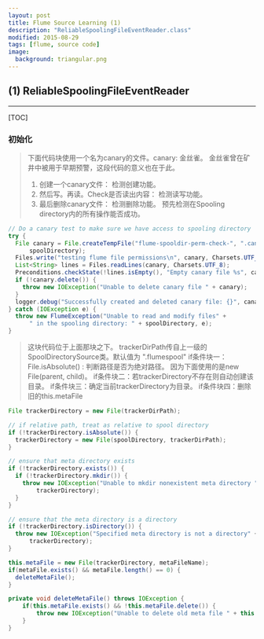 ```yaml
---
layout: post
title: Flume Source Learning (1)
description: "ReliableSpoolingFileEventReader.class"
modified: 2015-08-29
tags: [flume, source code]
image:
  background: triangular.png
---
```


## (1) ReliableSpoolingFileEventReader
-----

[TOC]

### 初始化

>下面代码块使用一个名为canary的文件。canary: 金丝雀。
>金丝雀曾在矿井中被用于早期预警，这段代码的意义也在于此。
>1. 创建一个canary文件： 检测创建功能。
>2. 然后写。再读。Check是否读出内容： 检测读写功能。
>3. 最后删除canary文件： 检测删除功能。
>预先检测在Spooling directory内的所有操作能否成功。

``` java
// Do a canary test to make sure we have access to spooling directory
try {
  File canary = File.createTempFile("flume-spooldir-perm-check-", ".canary",
      spoolDirectory);
  Files.write("testing flume file permissions\n", canary, Charsets.UTF_8);
  List<String> lines = Files.readLines(canary, Charsets.UTF_8);
  Preconditions.checkState(!lines.isEmpty(), "Empty canary file %s", canary);
  if (!canary.delete()) {
    throw new IOException("Unable to delete canary file " + canary);
  }
  logger.debug("Successfully created and deleted canary file: {}", canary);
} catch (IOException e) {
  throw new FlumeException("Unable to read and modify files" +
      " in the spooling directory: " + spoolDirectory, e);
}
```

>这块代码位于上面那块之下。
>trackerDirPath传自上一级的SpoolDirectorySource类。默认值为 ".flumespool"
if条件块一：File.isAbsolute() : 判断路径是否为绝对路径。
            因为下面使用的是new File(parent, child)。
if条件块二：若trackerDirectory不存在则自动创建该目录。
if条件块三：确定当前trackerDirectory为目录。
if条件块四：删除旧的this.metaFile

``` java
File trackerDirectory = new File(trackerDirPath);

// if relative path, treat as relative to spool directory
if (!trackerDirectory.isAbsolute()) {
  trackerDirectory = new File(spoolDirectory, trackerDirPath);
}

// ensure that meta directory exists
if (!trackerDirectory.exists()) {
  if (!trackerDirectory.mkdir()) {
    throw new IOException("Unable to mkdir nonexistent meta directory " +
        trackerDirectory);
  }
}

// ensure that the meta directory is a directory
if (!trackerDirectory.isDirectory()) {
  throw new IOException("Specified meta directory is not a directory" +
      trackerDirectory);
}

this.metaFile = new File(trackerDirectory, metaFileName);
if(metaFile.exists() && metaFile.length() == 0) {
  deleteMetaFile();
}
```
``` java
private void deleteMetaFile() throws IOException {
    if(this.metaFile.exists() && !this.metaFile.delete()) {
        throw new IOException("Unable to delete old meta file " + this.metaFile);
    }
}
```
